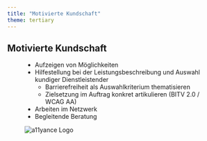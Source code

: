 ```yaml
---
title: "Motivierte Kundschaft"
theme: tertiary
---
```

## Motivierte Kundschaft

<figure class="side-by-side">
<figcaption>

- Aufzeigen von Möglichkeiten
- Hilfestellung bei der Leistungs­beschreibung und Auswahl kundiger Dienstleistender
    - Barrierefreiheit als Auswahl­kriterium thematisieren
    - Zielsetzung im Auftrag konkret artikulieren (BITV 2.0 / WCAG AA)
- Arbeiten im Netzwerk
- Begleitende Beratung

</figcaption>
<div class="a11yance">

![a11yance Logo](images/a11yance.svg)

</div>
</figure>
